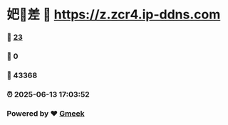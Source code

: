 # 妑🔭差 :link: https://z.zcr4.ip-ddns.com 
### :page_facing_up: [23](https://z.zcr4.ip-ddns.com/tag.html) 
### :speech_balloon: 0 
### :hibiscus: 43368 
### :alarm_clock: 2025-06-13 17:03:52 
### Powered by :heart: [Gmeek](https://github.com/Meekdai/Gmeek)
